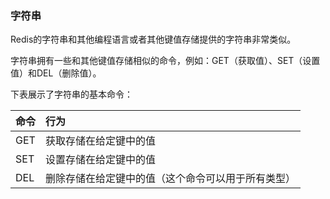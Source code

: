 ### 字符串

Redis的字符串和其他编程语言或者其他键值存储提供的字符串非常类似。

字符串拥有一些和其他键值存储相似的命令，例如：GET（获取值）、SET（设置值）和DEL（删除值）。

下表展示了字符串的基本命令：

| 命令 | 行为 |
| :--- | :--- |
| GET | 获取存储在给定键中的值 |
| SET | 设置存储在给定键中的值 |
| DEL | 删除存储在给定键中的值（这个命令可以用于所有类型） |



